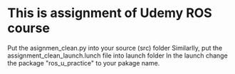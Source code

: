# This is assignment of Udemy ROS course
Put the asignmen_clean.py into your source (src) folder
Similarlly, put the assignment_clean_launch.lunch file into launch folder 
In the launch change the package "ros_u_practice" to your pakage name.
